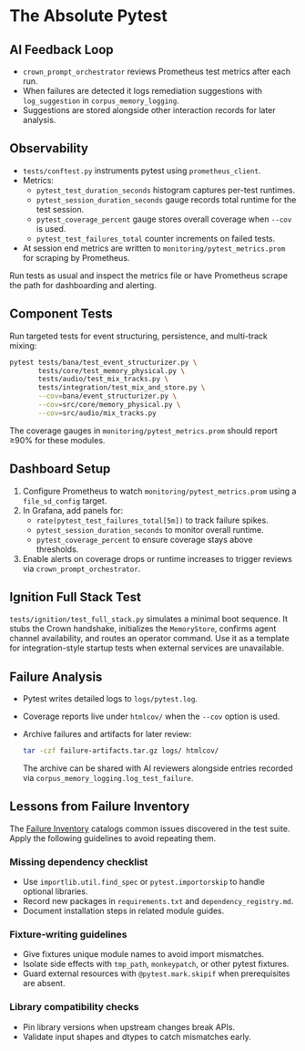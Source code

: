 # The Absolute Pytest

## AI Feedback Loop

- `crown_prompt_orchestrator` reviews Prometheus test metrics after each run.
- When failures are detected it logs remediation suggestions with `log_suggestion` in `corpus_memory_logging`.
- Suggestions are stored alongside other interaction records for later analysis.

## Observability

- `tests/conftest.py` instruments pytest using `prometheus_client`.
- Metrics:
  - `pytest_test_duration_seconds` histogram captures per-test runtimes.
  - `pytest_session_duration_seconds` gauge records total runtime for the test session.
  - `pytest_coverage_percent` gauge stores overall coverage when `--cov` is used.
  - `pytest_test_failures_total` counter increments on failed tests.
- At session end metrics are written to `monitoring/pytest_metrics.prom` for scraping by Prometheus.

Run tests as usual and inspect the metrics file or have Prometheus scrape the path for dashboarding and alerting.

## Component Tests

Run targeted tests for event structuring, persistence, and multi-track mixing:

```bash
pytest tests/bana/test_event_structurizer.py \
       tests/core/test_memory_physical.py \
       tests/audio/test_mix_tracks.py \
       tests/integration/test_mix_and_store.py \
       --cov=bana/event_structurizer.py \
       --cov=src/core/memory_physical.py \
       --cov=src/audio/mix_tracks.py
```

The coverage gauges in `monitoring/pytest_metrics.prom` should report ≥90% for these modules.

## Dashboard Setup

1. Configure Prometheus to watch `monitoring/pytest_metrics.prom` using a `file_sd_config` target.
2. In Grafana, add panels for:
   - `rate(pytest_test_failures_total[5m])` to track failure spikes.
   - `pytest_session_duration_seconds` to monitor overall runtime.
   - `pytest_coverage_percent` to ensure coverage stays above thresholds.
3. Enable alerts on coverage drops or runtime increases to trigger reviews via `crown_prompt_orchestrator`.

## Ignition Full Stack Test

`tests/ignition/test_full_stack.py` simulates a minimal boot sequence. It stubs
the Crown handshake, initializes the `MemoryStore`, confirms agent channel
availability, and routes an operator command. Use it as a template for
integration-style startup tests when external services are unavailable.

## Failure Analysis

- Pytest writes detailed logs to `logs/pytest.log`.
- Coverage reports live under `htmlcov/` when the `--cov` option is used.
- Archive failures and artifacts for later review:

  ```bash
  tar -czf failure-artifacts.tar.gz logs/ htmlcov/
  ```

  The archive can be shared with AI reviewers alongside entries recorded via
  `corpus_memory_logging.log_test_failure`.

## Lessons from Failure Inventory

The [Failure Inventory](testing/failure_inventory.md) catalogs common issues discovered in the test suite. Apply the following guidelines to avoid repeating them.

### Missing dependency checklist

- Use `importlib.util.find_spec` or `pytest.importorskip` to handle optional libraries.
- Record new packages in `requirements.txt` and `dependency_registry.md`.
- Document installation steps in related module guides.

### Fixture-writing guidelines

- Give fixtures unique module names to avoid import mismatches.
- Isolate side effects with `tmp_path`, `monkeypatch`, or other pytest fixtures.
- Guard external resources with `@pytest.mark.skipif` when prerequisites are absent.

### Library compatibility checks

- Pin library versions when upstream changes break APIs.
- Validate input shapes and dtypes to catch mismatches early.
